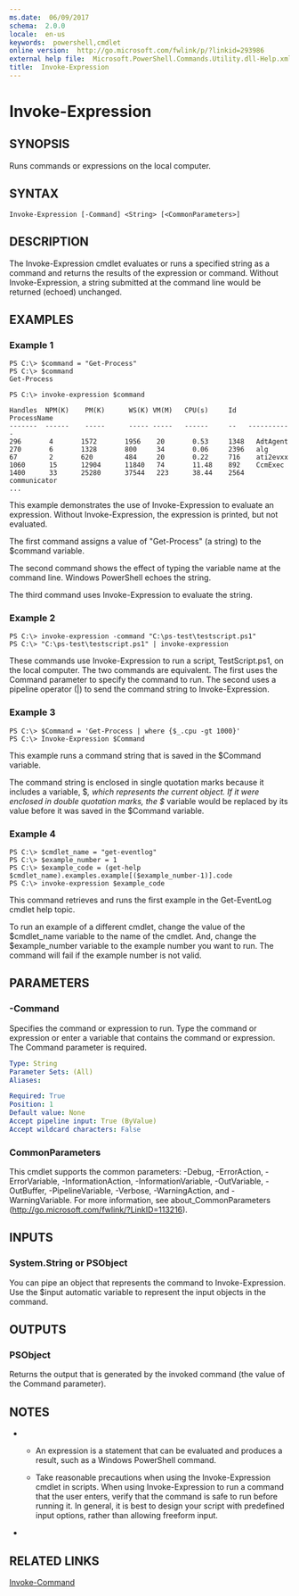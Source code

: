 ```yaml
---
ms.date:  06/09/2017
schema:  2.0.0
locale:  en-us
keywords:  powershell,cmdlet
online version:  http://go.microsoft.com/fwlink/p/?linkid=293986
external help file:  Microsoft.PowerShell.Commands.Utility.dll-Help.xml
title:  Invoke-Expression
---
```


# Invoke-Expression

## SYNOPSIS
Runs commands or expressions on the local computer.

## SYNTAX

```
Invoke-Expression [-Command] <String> [<CommonParameters>]
```

## DESCRIPTION
The Invoke-Expression cmdlet evaluates or runs a specified string as a command and returns the results of the expression or command.
Without Invoke-Expression, a string submitted at the command line would be returned (echoed) unchanged.

## EXAMPLES

### Example 1
```
PS C:\> $command = "Get-Process"
PS C:\> $command
Get-Process

PS C:\> invoke-expression $command

Handles  NPM(K)    PM(K)      WS(K) VM(M)   CPU(s)     Id   ProcessName
-------  ------    -----      ----- -----   ------     --   -----------
296       4       1572       1956    20       0.53     1348   AdtAgent
270       6       1328       800     34       0.06     2396   alg
67        2       620        484     20       0.22     716    ati2evxx
1060      15      12904      11840   74       11.48    892    CcmExec
1400      33      25280      37544   223      38.44    2564   communicator
...
```

This example demonstrates the use of Invoke-Expression to evaluate an expression.
Without Invoke-Expression, the expression is printed, but not evaluated.

The first command assigns a value of "Get-Process" (a string) to the $command variable.

The second command shows the effect of typing the variable name at the command line.
Windows PowerShell echoes the string.

The third command uses Invoke-Expression to evaluate the string.

### Example 2
```
PS C:\> invoke-expression -command "C:\ps-test\testscript.ps1"
PS C:\> "C:\ps-test\testscript.ps1" | invoke-expression
```

These commands use Invoke-Expression to run a script, TestScript.ps1, on the local computer.
The two commands are equivalent.
The first uses the Command parameter to specify the command to run.
The second uses a pipeline operator (|) to send the command string to Invoke-Expression.

### Example 3
```
PS C:\> $Command = 'Get-Process | where {$_.cpu -gt 1000}'
PS C:\> Invoke-Expression $Command
```

This example runs a command string that is saved in the $Command variable.

The command string is enclosed in single quotation marks because it includes a variable, $_, which represents the current object.
If it were enclosed in double quotation marks, the $_ variable would be replaced by its value before it was saved in the $Command variable.

### Example 4
```
PS C:\> $cmdlet_name = "get-eventlog"
PS C:\> $example_number = 1
PS C:\> $example_code = (get-help $cmdlet_name).examples.example[($example_number-1)].code
PS C:\> invoke-expression $example_code
```

This command retrieves and runs the first example in the Get-EventLog cmdlet help topic.

To run an example of a different cmdlet, change the value of the $cmdlet_name variable to the name of the cmdlet.
And, change the $example_number variable to the example number you want to run.
The command will fail if the example number is not valid.

## PARAMETERS

### -Command
Specifies the command or expression to run.
Type the command or expression or enter a variable that contains the command or expression.
The Command parameter is required.

```yaml
Type: String
Parameter Sets: (All)
Aliases:

Required: True
Position: 1
Default value: None
Accept pipeline input: True (ByValue)
Accept wildcard characters: False
```

### CommonParameters
This cmdlet supports the common parameters: -Debug, -ErrorAction, -ErrorVariable, -InformationAction, -InformationVariable, -OutVariable, -OutBuffer, -PipelineVariable, -Verbose, -WarningAction, and -WarningVariable. For more information, see about_CommonParameters (http://go.microsoft.com/fwlink/?LinkID=113216).

## INPUTS

### System.String or PSObject
You can pipe an object that represents the command to Invoke-Expression.
Use the $input automatic variable to represent the input objects in the command.

## OUTPUTS

### PSObject
Returns the output that is generated by the invoked command (the value of the Command parameter).

## NOTES
* - An expression is a statement that can be evaluated and produces a result, such as a Windows PowerShell command.

  - Take reasonable precautions when using the Invoke-Expression cmdlet in scripts.
When using Invoke-Expression to run a command that the user enters, verify that the command is safe to run before running it.
In general, it is best to design your script with predefined input options, rather than allowing freeform input.

*

## RELATED LINKS

[Invoke-Command](../Microsoft.PowerShell.Core/Invoke-Command.md)